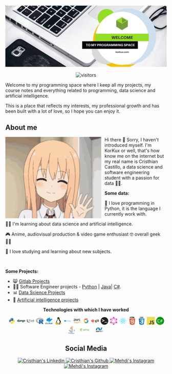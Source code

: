 
![Banner](https://raw.githubusercontent.com/KorKux1/KorKux1/master/resources/banner.png)
<div align="center">
    <img src="https://visitor-badge.laobi.icu/badge?page_id=korkux.korkux" 
    alt="visitors"/>
</div>

Welcome to my programming space where I keep all my projects, my course notes and everything related to programming, data science and artificial intelligence.

This is a place that reflects my interests, my professional growth and has been built with a lot of love, so I hope you can enjoy it.

<h2>About me</h2>
<p>
  <img width="300" style="margin-right:10px" alt="hello!" align="left" src="https://raw.githubusercontent.com/KorKux1/KorKux1/master/resources/tenor.gif" >
  Hi there 👋 Sorry, I haven't introduced myself. I'm KorKux or well, that's how know me on the internet but my real name is Cristhian Castillo, a data science and software engineering student with a passion for data 👨‍🏫.</p>

**Some data:**

🐍 I love programming in Python, it is the language I currently work with.

👨‍🏫 I'm learning about data science and artificial intelligence.

🎮 Anime, audiovisual production & video game enthusiast 🤓 overall geek 👨‍🎤

📗 I love studying and learning about new subjects.

<br>

**Some Projects:**
- 😸 [Gitlab Projects](https://gitlab.com/teamspartans)
- 👨‍💻 Software Engineer projects - [Python](https://github.com/KorKux1?tab=repositories&q=python&type=&language=) | [Java](https://github.com/KorKux1?tab=repositories&q=java&type=&language=)| [C#](https://github.com/KorKux1?tab=repositories&q=csharp&type=&language=).
- 📊 [Data Science Projects](https://github.com/KorKux1?tab=repositories&q=data-science&type=&language=)
- 🤖 [Artificial intelligence projects](https://github.com/KorKux1?tab=repositories&q=artificial-intelligence&type=&language=)

<div align="center">

**Technologies with which I have worked**

<img height="25" src="https://raw.githubusercontent.com/github/explore/80688e429a7d4ef2fca1e82350fe8e3517d3494d/topics/python/python.png">
<img height="25" src="https://raw.githubusercontent.com/github/explore/80688e429a7d4ef2fca1e82350fe8e3517d3494d/topics/django/django.png">
<img height="25" src="https://raw.githubusercontent.com/github/explore/80688e429a7d4ef2fca1e82350fe8e3517d3494d/topics/flask/flask.png">
<img height="25" src="https://raw.githubusercontent.com/github/explore/80688e429a7d4ef2fca1e82350fe8e3517d3494d/topics/r/r.png">
<img height="25" src="https://raw.githubusercontent.com/github/explore/80688e429a7d4ef2fca1e82350fe8e3517d3494d/topics/docker/docker.png">
<img height="25" src="https://raw.githubusercontent.com/github/explore/80688e429a7d4ef2fca1e82350fe8e3517d3494d/topics/linux/linux.png">
<img height="25" src="https://raw.githubusercontent.com/github/explore/80688e429a7d4ef2fca1e82350fe8e3517d3494d/topics/windows/windows.png">
<img height="25" src="https://raw.githubusercontent.com/github/explore/80688e429a7d4ef2fca1e82350fe8e3517d3494d/topics/aws/aws.png">
<img height="25" src="https://raw.githubusercontent.com/github/explore/80688e429a7d4ef2fca1e82350fe8e3517d3494d/topics/google/google.png">
<img height="25" src="https://raw.githubusercontent.com/github/explore/80688e429a7d4ef2fca1e82350fe8e3517d3494d/topics/git/git.png">
<img height="25" src="https://raw.githubusercontent.com/github/explore/80688e429a7d4ef2fca1e82350fe8e3517d3494d/topics/terminal/terminal.png">
<img height="25" src="https://raw.githubusercontent.com/github/explore/5c058a388828bb5fde0bcafd4bc867b5bb3f26f3/topics/graphql/graphql.png">
<img height="25" src="https://raw.githubusercontent.com/github/explore/80688e429a7d4ef2fca1e82350fe8e3517d3494d/topics/react/react.png">
<img height="25" src="https://raw.githubusercontent.com/github/explore/80688e429a7d4ef2fca1e82350fe8e3517d3494d/topics/html/html.png">
<img height="25" src="https://raw.githubusercontent.com/github/explore/80688e429a7d4ef2fca1e82350fe8e3517d3494d/topics/css/css.png">
<img height="25" src="https://raw.githubusercontent.com/github/explore/80688e429a7d4ef2fca1e82350fe8e3517d3494d/topics/javascript/javascript.png">
<img height="25" src="https://raw.githubusercontent.com/github/explore/80688e429a7d4ef2fca1e82350fe8e3517d3494d/topics/csharp/csharp.png">
<img height="25" src="https://raw.githubusercontent.com/github/explore/80688e429a7d4ef2fca1e82350fe8e3517d3494d/topics/java/java.png">
<img height="25" src="https://raw.githubusercontent.com/KorKux1/KorKux1/master/resources/icons/Spring.png">
<img height="25" src="https://raw.githubusercontent.com/KorKux1/KorKux1/master/resources/icons/aspnet.png">

<h2>Social Media</h2>
<a href="https://www.linkedin.com/in/korkux">
  <img alt="Cristhian's Linkedin" width="25px" src="https://cdn.jsdelivr.net/npm/simple-icons@v3/icons/linkedin.svg" />
</a>
<a href="https://github.com/korkux1">
  <img alt="Cristhian's Github" width="25px" src="https://cdn.jsdelivr.net/npm/simple-icons@3.2.0/icons/github.svg" />
</a>
<a href="https://gitlab.com/korkux">
  <img alt="Mehdi's Instagram" width="25px" src="https://cdn.jsdelivr.net/npm/simple-icons@3.2.0/icons/gitlab.svg" />
</a>
<a href="mailto:cristhianeduardo03@hotmail.com">
  <img alt="Mehdi's Instagram" width="25px" src="https://cdn.jsdelivr.net/npm/simple-icons@3.2.0/icons/gmail.svg" />
</a>
</div>
